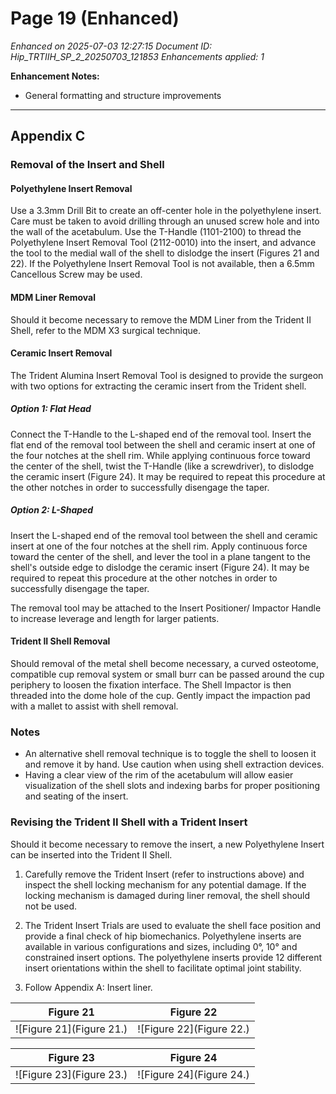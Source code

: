 # Page 19 (Enhanced)

*Enhanced on 2025-07-03 12:27:15*
*Document ID: Hip_TRTIIH_SP_2_20250703_121853*
*Enhancements applied: 1*

**Enhancement Notes:**
- General formatting and structure improvements

---

## Appendix C

### Removal of the Insert and Shell

#### Polyethylene Insert Removal
Use a 3.3mm Drill Bit to create an off-center hole in the polyethylene insert. Care must be taken to avoid drilling through an unused screw hole and into the wall of the acetabulum. Use the T-Handle (1101-2100) to thread the Polyethylene Insert Removal Tool (2112-0010) into the insert, and advance the tool to the medial wall of the shell to dislodge the insert (Figures 21 and 22). If the Polyethylene Insert Removal Tool is not available, then a 6.5mm Cancellous Screw may be used.

#### MDM Liner Removal
Should it become necessary to remove the MDM Liner from the Trident II Shell, refer to the MDM X3 surgical technique.

#### Ceramic Insert Removal
The Trident Alumina Insert Removal Tool is designed to provide the surgeon with two options for extracting the ceramic insert from the Trident shell.

##### Option 1: Flat Head
Connect the T-Handle to the L-shaped end of the removal tool. Insert the flat end of the removal tool between the shell and ceramic insert at one of the four notches at the shell rim. While applying continuous force toward the center of the shell, twist the T-Handle (like a screwdriver), to dislodge the ceramic insert (Figure 24). It may be required to repeat this procedure at the other notches in order to successfully disengage the taper.

##### Option 2: L-Shaped
Insert the L-shaped end of the removal tool between the shell and ceramic insert at one of the four notches at the shell rim. Apply continuous force toward the center of the shell, and lever the tool in a plane tangent to the shell's outside edge to dislodge the ceramic insert (Figure 24). It may be required to repeat this procedure at the other notches in order to successfully disengage the taper.

The removal tool may be attached to the Insert Positioner/ Impactor Handle to increase leverage and length for larger patients.

#### Trident II Shell Removal
Should removal of the metal shell become necessary, a curved osteotome, compatible cup removal system or small burr can be passed around the cup periphery to loosen the fixation interface. The Shell Impactor is then threaded into the dome hole of the cup. Gently impact the impaction pad with a mallet to assist with shell removal.

### Notes

- An alternative shell removal technique is to toggle the shell to loosen it and remove it by hand. Use caution when using shell extraction devices.
- Having a clear view of the rim of the acetabulum will allow easier visualization of the shell slots and indexing barbs for proper positioning and seating of the insert.

### Revising the Trident II Shell with a Trident Insert
Should it become necessary to remove the insert, a new Polyethylene Insert can be inserted into the Trident II Shell.

1. Carefully remove the Trident Insert (refer to instructions above) and inspect the shell locking mechanism for any potential damage. If the locking mechanism is damaged during liner removal, the shell should not be used.

2. The Trident Insert Trials are used to evaluate the shell face position and provide a final check of hip biomechanics. Polyethylene inserts are available in various configurations and sizes, including 0°, 10° and constrained insert options. The polyethylene inserts provide 12 different insert orientations within the shell to facilitate optimal joint stability.

3. Follow Appendix A: Insert liner.

| Figure 21 | Figure 22 |
|:---------:|:---------:|
| ![Figure 21](Figure 21.) | ![Figure 22](Figure 22.) |

| Figure 23 | Figure 24 |
|:---------:|:---------:|
| ![Figure 23](Figure 23.) | ![Figure 24](Figure 24.) |
